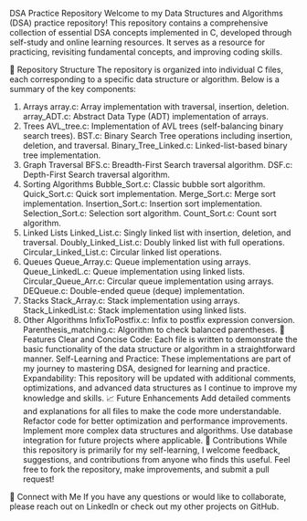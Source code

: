 DSA Practice Repository
Welcome to my Data Structures and Algorithms (DSA) practice repository! This repository contains a comprehensive collection of essential DSA concepts implemented in C, developed through self-study and online learning resources. It serves as a resource for practicing, revisiting fundamental concepts, and improving coding skills.

📂 Repository Structure
The repository is organized into individual C files, each corresponding to a specific data structure or algorithm. Below is a summary of the key components:

1. Arrays
array.c: Array implementation with traversal, insertion, deletion.
array_ADT.c: Abstract Data Type (ADT) implementation of arrays.
2. Trees
AVL_tree.c: Implementation of AVL trees (self-balancing binary search trees).
BST.c: Binary Search Tree operations including insertion, deletion, and traversal.
Binary_Tree_Linked.c: Linked-list-based binary tree implementation.
3. Graph Traversal
BFS.c: Breadth-First Search traversal algorithm.
DSF.c: Depth-First Search traversal algorithm.
4. Sorting Algorithms
Bubble_Sort.c: Classic bubble sort algorithm.
Quick_Sort.c: Quick sort implementation.
Merge_Sort.c: Merge sort implementation.
Insertion_Sort.c: Insertion sort implementation.
Selection_Sort.c: Selection sort algorithm.
Count_Sort.c: Count sort algorithm.
5. Linked Lists
Linked_List.c: Singly linked list with insertion, deletion, and traversal.
Doubly_Linked_List.c: Doubly linked list with full operations.
Circular_Linked_List.c: Circular linked list operations.
6. Queues
Queue_Array.c: Queue implementation using arrays.
Queue_LinkedL.c: Queue implementation using linked lists.
Circular_Queue_Arr.c: Circular queue implementation using arrays.
DEQueue.c: Double-ended queue (deque) implementation.
7. Stacks
Stack_Array.c: Stack implementation using arrays.
Stack_LinkedList.c: Stack implementation using linked lists.
8. Other Algorithms
InfixToPostfix.c: Infix to postfix expression conversion.
Parenthesis_matching.c: Algorithm to check balanced parentheses.
🌟 Features
Clear and Concise Code: Each file is written to demonstrate the basic functionality of the data structure or algorithm in a straightforward manner.
Self-Learning and Practice: These implementations are part of my journey to mastering DSA, designed for learning and practice.
Expandability: This repository will be updated with additional comments, optimizations, and advanced data structures as I continue to improve my knowledge and skills.
📈 Future Enhancements
Add detailed comments and explanations for all files to make the code more understandable.
Refactor code for better optimization and performance improvements.
Implement more complex data structures and algorithms.
Use database integration for future projects where applicable.
🤝 Contributions
While this repository is primarily for my self-learning, I welcome feedback, suggestions, and contributions from anyone who finds this useful. Feel free to fork the repository, make improvements, and submit a pull request!

🔗 Connect with Me
If you have any questions or would like to collaborate, please reach out on LinkedIn or check out my other projects on GitHub.
